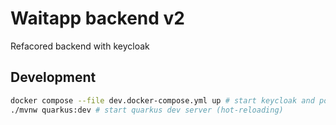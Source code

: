 # Waitapp backend v2

Refacored backend with keycloak

## Development

```bash
docker compose --file dev.docker-compose.yml up # start keycloak and postgres
./mvnw quarkus:dev # start quarkus dev server (hot-reloading)
```
